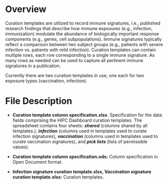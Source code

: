# Overview

Curation templates are utilized to
record immune signatures, i.e., published research findings that
describe how immune exposures (e.g., infection, immunization) modulate
the abundance of biologically important response components (e.g.,
genes, cell subpopulations). Immune signatures typically reflect a
comparison between two subject groups (e.g., patients with severe
infection vs. patients with mild infection). Curation templates can
contain multiple rows, each row corresponding to a single immune
signature. As many rows as needed can be used to capture all pertinent
immune signatures in a publication.

Currently there are two curation templates in use, one each for two
exposure types (vaccination, infection).

# File Description

  - **Curation template column specification.xlsx**. Specification for
    the data fields comprising the HIPC Dashboard curation templates.
    The spreadsheet contains four sheets: ***shared*** (columns shared by all
    templates.), ***infection*** (columns used in
    templates used to curate infection signatures), ***vaccination*** (columns used in
    templates used to curate vaccination signatures), and 
	***pick lists*** (lists of permissible values).

  - **Curation template column specification.ods:** Column specification
    in Open Document format.

  - **Infection signature curation template.xlsx, Vaccination signature
    curation template.xlsx:** Curation templates.
